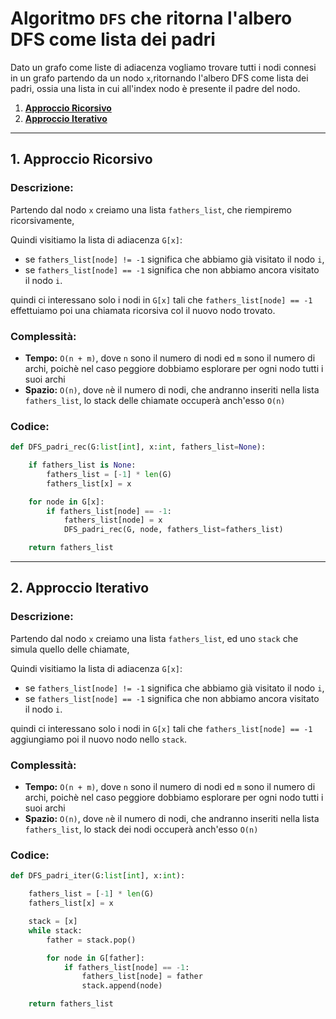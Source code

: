 # Algoritmo `DFS` che ritorna l'albero DFS come lista dei padri

Dato un grafo come liste di adiacenza vogliamo trovare tutti i nodi connesi in un grafo partendo da un nodo `x`,ritornando l'albero DFS come lista dei padri, ossia una lista in cui all'index nodo è presente il padre del nodo.

1. [**Approccio Ricorsivo**](#1-approccio-ricorsivo)
2. [**Approccio Iterativo**](#2-approccio-iterativo)

---

## 1. Approccio Ricorsivo

### Descrizione:
Partendo dal nodo `x` creiamo una lista `fathers_list`, che riempiremo ricorsivamente,

Quindi visitiamo la lista di adiacenza `G[x]`:
- se `fathers_list[node] != -1` significa che abbiamo già visitato il nodo `i`,
- se `fathers_list[node] == -1` significa che non abbiamo ancora visitato il nodo `i`.

quindi ci interessano solo i nodi in `G[x]` tali che `fathers_list[node] == -1`
effettuiamo poi una chiamata ricorsiva col il nuovo nodo trovato.

### Complessità:
- **Tempo:** `O(n + m)`, dove `n` sono il numero di nodi ed `m` sono il numero di archi, poichè nel caso peggiore dobbiamo esplorare per ogni nodo tutti i suoi archi
- **Spazio:** `O(n)`, dove `n`è il numero di nodi, che andranno inseriti nella lista `fathers_list`, lo stack delle chiamate occuperà anch'esso `O(n)`

### Codice:
```python
def DFS_padri_rec(G:list[int], x:int, fathers_list=None):

    if fathers_list is None:
        fathers_list = [-1] * len(G)
        fathers_list[x] = x

    for node in G[x]:
        if fathers_list[node] == -1:
            fathers_list[node] = x
            DFS_padri_rec(G, node, fathers_list=fathers_list)

    return fathers_list

```

---

## 2. Approccio Iterativo

### Descrizione:
Partendo dal nodo `x` creiamo una lista `fathers_list`, ed uno `stack` che simula quello delle chiamate,

Quindi visitiamo la lista di adiacenza `G[x]`:
- se `fathers_list[node] != -1` significa che abbiamo già visitato il nodo `i`,
- se `fathers_list[node] == -1` significa che non abbiamo ancora visitato il nodo `i`.

quindi ci interessano solo i nodi in `G[x]` tali che `fathers_list[node] == -1`
aggiungiamo poi il nuovo nodo nello `stack`.

### Complessità:
- **Tempo:** `O(n + m)`, dove `n` sono il numero di nodi ed `m` sono il numero di archi, poichè nel caso peggiore dobbiamo esplorare per ogni nodo tutti i suoi archi
- **Spazio:** `O(n)`, dove `n`è il numero di nodi, che andranno inseriti nella lista `fathers_list`, lo stack dei nodi occuperà anch'esso `O(n)`

### Codice:
```python
def DFS_padri_iter(G:list[int], x:int):

    fathers_list = [-1] * len(G)
    fathers_list[x] = x

    stack = [x]
    while stack:
        father = stack.pop()

        for node in G[father]:
            if fathers_list[node] == -1:
                fathers_list[node] = father
                stack.append(node)

    return fathers_list
```
